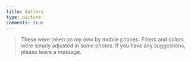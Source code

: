 ```yaml
---
title: Gallery
type: picture
comments: true
---
```

> These were token on my own by mobile phones. Filters and colors were simply adjusted in some photos. If you have any suggestions, please leave a message.

<div class="ImageGrid"></div>
